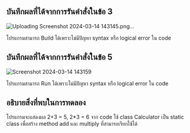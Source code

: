## บันทึกผลที่ได้จากการรันคำสั่งในข้อ 3

![Uploading Screenshot 2024-03-14 143145.png…]()


โปรแกรมสามารถ Build ได้เพราะไม่มีปัญหา syntax หรือ logical error ใน code

## บันทึกผลที่ได้จากการรันคำสั่งในข้อ 5

![Screenshot 2024-03-14 143159](https://github.com/Phetteepop/03376836-OOP-2566-Lab-05/assets/144197367/d4befe6b-1e74-498a-a442-df98869ec514)


โปรแกรมสามารถ Run ได้เพราะไม่มีปัญหา syntax หรือ logical error ใน code

## อธิบายสิ่งที่พบในการทดลอง

โปรแกรมจะแสดงผล 2+3 = 5, 2*3 = 6 จาก code ใช้ class Calculator เป็น static class เพื่อสร้าง method add และ multiply ที่สามารถเรียกใช้ได้
